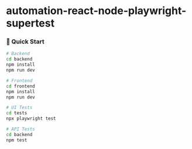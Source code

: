 # automation-react-node-playwright-supertest

### 🏁 Quick Start

```bash
# Backend
cd backend
npm install
npm run dev

# Frontend
cd frontend
npm install
npm run dev

# UI Tests
cd tests
npx playwright test

# API Tests
cd backend
npm test
